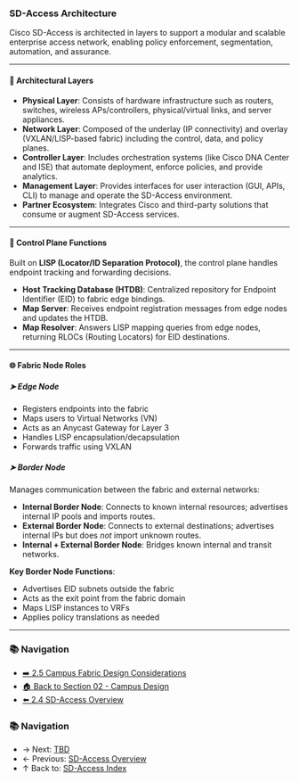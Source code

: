 ### SD-Access Architecture

Cisco SD-Access is architected in layers to support a modular and scalable enterprise access network, enabling policy enforcement, segmentation, automation, and assurance.

---

#### 🧱 Architectural Layers

- **Physical Layer**: Consists of hardware infrastructure such as routers, switches, wireless APs/controllers, physical/virtual links, and server appliances.
- **Network Layer**: Composed of the underlay (IP connectivity) and overlay (VXLAN/LISP-based fabric) including the control, data, and policy planes.
- **Controller Layer**: Includes orchestration systems (like Cisco DNA Center and ISE) that automate deployment, enforce policies, and provide analytics.
- **Management Layer**: Provides interfaces for user interaction (GUI, APIs, CLI) to manage and operate the SD-Access environment.
- **Partner Ecosystem**: Integrates Cisco and third-party solutions that consume or augment SD-Access services.

---

#### 🧠 Control Plane Functions

Built on **LISP (Locator/ID Separation Protocol)**, the control plane handles endpoint tracking and forwarding decisions.

- **Host Tracking Database (HTDB)**: Centralized repository for Endpoint Identifier (EID) to fabric edge bindings.
- **Map Server**: Receives endpoint registration messages from edge nodes and updates the HTDB.
- **Map Resolver**: Answers LISP mapping queries from edge nodes, returning RLOCs (Routing Locators) for EID destinations.

---

#### 🌐 Fabric Node Roles

##### ➤ Edge Node

- Registers endpoints into the fabric
- Maps users to Virtual Networks (VN)
- Acts as an Anycast Gateway for Layer 3
- Handles LISP encapsulation/decapsulation
- Forwards traffic using VXLAN

##### ➤ Border Node

Manages communication between the fabric and external networks:

- **Internal Border Node**: Connects to known internal resources; advertises internal IP pools and imports routes.
- **External Border Node**: Connects to external destinations; advertises internal IPs but does *not* import unknown routes.
- **Internal + External Border Node**: Bridges known internal and transit networks.

**Key Border Node Functions**:
- Advertises EID subnets outside the fabric
- Acts as the exit point from the fabric domain
- Maps LISP instances to VRFs
- Applies policy translations as needed

---

### 📚 Navigation
- [➡️ 2.5 Campus Fabric Design Considerations](./campus-fabric-design.md)
- [🏠 Back to Section 02 - Campus Design](../readme.md)
- [⬅️ 2.4 SD-Access Overview](./sd-access-overview.md)

### 📚 Navigation
- → Next: [TBD](./TBD)
- ← Previous: [SD-Access Overview](./sd-access-overview.md)
- ↑ Back to: [SD-Access Index](../readme.md)

